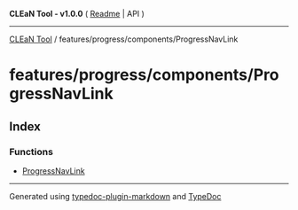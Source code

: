 **CLEaN Tool - v1.0.0** ( [Readme](../../../../README.md) \| API )

***

[CLEaN Tool](../../../../modules.md) / features/progress/components/ProgressNavLink

# features/progress/components/ProgressNavLink

## Index

### Functions

- [ProgressNavLink](functions/ProgressNavLink.md)

***

Generated using [typedoc-plugin-markdown](https://www.npmjs.com/package/typedoc-plugin-markdown) and [TypeDoc](https://typedoc.org/)
